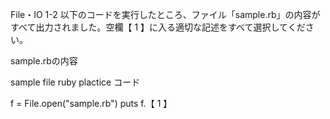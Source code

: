 File・IO 1-2
以下のコードを実行したところ、ファイル「sample.rb」の内容がすべて出力されました。空欄【 1 】に入る適切な記述をすべて選択してください。

sample.rbの内容

sample file
ruby plactice
コード

f = File.open("sample.rb")
puts f.【  1  】
